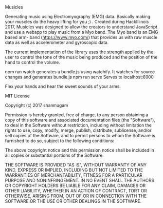 Musicles

Generating music using Electromyography (EMG) data. Basically making your muscles do the heavy lifting for you ;) . Created during HackIllinois 2017, Musicles was designed to allow the creators to understand JavaScript and use a webapp to play music from a Myo band. The Myo band is an EMG based arm- band (https://www.myo.com/) that provides us with raw muscle data as well as accelerometer and gyroscopic data.

The current implementation of the library uses the strength applied by the user to control the tone of the music being produced and the position of the hand to control the volume.

npm run watch generates a bundle.js using watchify. It watches for source changes and generates bundle.js npm run serve Serves to localhost:8000 

Flex your hands and hear the sweet sounds of your arms. 

MIT License

Copyright (c) 2017 shanmugam

Permission is hereby granted, free of charge, to any person obtaining a copy
of this software and associated documentation files (the "Software"), to deal
in the Software without restriction, including without limitation the rights
to use, copy, modify, merge, publish, distribute, sublicense, and/or sell
copies of the Software, and to permit persons to whom the Software is
furnished to do so, subject to the following conditions:

The above copyright notice and this permission notice shall be included in all
copies or substantial portions of the Software.

THE SOFTWARE IS PROVIDED "AS IS", WITHOUT WARRANTY OF ANY KIND, EXPRESS OR
IMPLIED, INCLUDING BUT NOT LIMITED TO THE WARRANTIES OF MERCHANTABILITY,
FITNESS FOR A PARTICULAR PURPOSE AND NONINFRINGEMENT. IN NO EVENT SHALL THE
AUTHORS OR COPYRIGHT HOLDERS BE LIABLE FOR ANY CLAIM, DAMAGES OR OTHER
LIABILITY, WHETHER IN AN ACTION OF CONTRACT, TORT OR OTHERWISE, ARISING FROM,
OUT OF OR IN CONNECTION WITH THE SOFTWARE OR THE USE OR OTHER DEALINGS IN THE
SOFTWARE.
